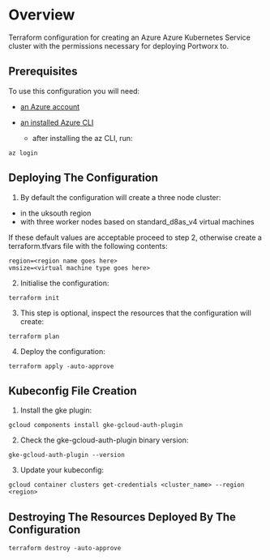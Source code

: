 # Overview

Terraform configuration for creating an Azure Azure Kubernetes Service cluster with the permissions necessary for deploying Portworx to.

## Prerequisites

To use this configuration you will need:

- [an Azure account](https://portal.azure.com/#home)

- [an installed Azure CLI](https://learn.microsoft.com/en-us/cli/azure/install-azure-cli)
  - after installing the az CLI, run:
```
az login
```
## Deploying The Configuration

1. By default the configuration will create a three node cluster:

- in the uksouth region
- with three worker nodes based on standard_d8as_v4 virtual machines

If these default values are acceptable proceed to step 2, otherwise create a terraform.tfvars file with the following contents:
```
region=<region name goes here>
vmsize=<virtual machine type goes here>
```
2. Initialise the configuration:
```
terraform init
```
3. This step is optional, inspect the resources that the configuration will create:
```
terraform plan  
```  
4. Deploy the configuration:
```
terraform apply -auto-approve
```

## Kubeconfig File Creation

1. Install the gke plugin:
```
gcloud components install gke-gcloud-auth-plugin
```
2. Check the gke-gcloud-auth-plugin binary version:
```
gke-gcloud-auth-plugin --version
```
3. Update your kubeconfig:
```
gcloud container clusters get-credentials <cluster_name> --region <region>
```

## Destroying The Resources Deployed By The Configuration
```
terraform destroy -auto-approve
```
